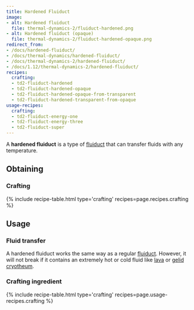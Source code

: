 ```yaml
---
title: Hardened Fluiduct
image:
- alt: Hardened fluiduct
  file: thermal-dynamics-2/fluiduct-hardened.png
- alt: Hardened fluiduct (opaque)
  file: thermal-dynamics-2/fluiduct-hardened-opaque.png
redirect_from:
- /docs/hardened-fluiduct/
- /docs/thermal-dynamics/hardened-fluiduct/
- /docs/thermal-dynamics-2/hardened-fluiduct/
- /docs/1.12/thermal-dynamics-2/hardened-fluiduct/
recipes:
  crafting:
  - td2-fluiduct-hardened
  - td2-fluiduct-hardened-opaque
  - td2-fluiduct-hardened-opaque-from-transparent
  - td2-fluiduct-hardened-transparent-from-opaque
usage-recipes:
  crafting:
  - td2-fluiduct-energy-one
  - td2-fluiduct-energy-three
  - td2-fluiduct-super
---
```


A **hardened fluiduct** is a type of [fluiduct](/docs/1.12/thermal-dynamics/fluiduct/) that can
transfer fluids with any temperature.


Obtaining
---------

### Crafting
{% include recipe-table.html type='crafting' recipes=page.recipes.crafting %}


Usage
-----

### Fluid transfer
A hardened fluiduct works the same way as a regular [fluiduct](/docs/1.12/thermal-dynamics/fluiduct/).
However, it will not break if it contains an extremely hot or cold fluid like
[lava](https://minecraft.gamepedia.com/Lava) or [gelid
cryotheum](/docs/1.12/thermal-foundation/gelid-cryotheum/).

### Crafting ingredient
{% include recipe-table.html type='crafting' recipes=page.usage-recipes.crafting %}
